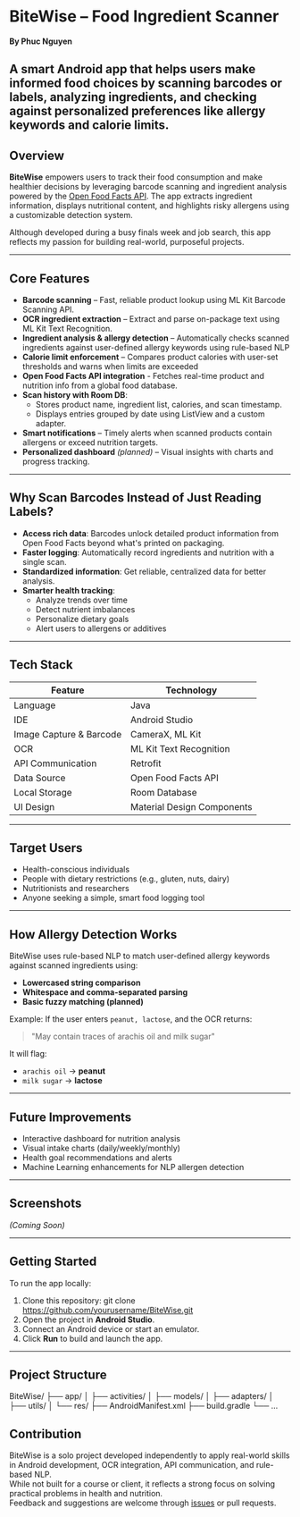 ﻿# BiteWise – Food Ingredient Scanner
**By Phuc Nguyen**

A smart Android app that helps users make informed food choices by scanning barcodes or labels, analyzing ingredients, and checking against personalized preferences like allergy keywords and calorie limits.
---

## Overview

**BiteWise** empowers users to track their food consumption and make healthier decisions by leveraging barcode scanning and ingredient analysis powered by the [Open Food Facts API](https://world.openfoodfacts.org/). The app extracts ingredient information, displays nutritional content, and highlights risky allergens using a customizable detection system.

Although developed during a busy finals week and job search, this app reflects my passion for building real-world, purposeful projects.

---

## Core Features

- **Barcode scanning** – Fast, reliable product lookup using ML Kit Barcode Scanning API.
- **OCR ingredient extraction** – Extract and parse on-package text using ML Kit Text Recognition.
- **Ingredient analysis & allergy detection** – Automatically checks scanned ingredients against user-defined allergy keywords using rule-based NLP
- **Calorie limit enforcement** –  Compares product calories with user-set thresholds and warns when limits are exceeded
- **Open Food Facts API integration** - Fetches real-time product and nutrition info from a global food database.
- **Scan history with Room DB**:
  - Stores product name, ingredient list, calories, and scan timestamp.
  - Displays entries grouped by date using ListView and a custom adapter.
- **Smart notifications** – Timely alerts when scanned products contain allergens or exceed nutrition targets.
- **Personalized dashboard** *(planned)* – Visual insights with charts and progress tracking.

---

## Why Scan Barcodes Instead of Just Reading Labels?

- **Access rich data**: Barcodes unlock detailed product information from Open Food Facts beyond what's printed on packaging.
- **Faster logging**: Automatically record ingredients and nutrition with a single scan.
- **Standardized information**: Get reliable, centralized data for better analysis.
- **Smarter health tracking**:
    - Analyze trends over time
    - Detect nutrient imbalances
    - Personalize dietary goals
    - Alert users to allergens or additives

---

## Tech Stack

| Feature                  | Technology                   |
|--------------------------|------------------------------|
| Language                 | Java                         |
| IDE                      | Android Studio               |
| Image Capture & Barcode | CameraX, ML Kit              |
| OCR                     | ML Kit Text Recognition      |
| API Communication       | Retrofit                     |
| Data Source             | Open Food Facts API          |
| Local Storage           | Room Database                |
| UI Design               | Material Design Components   |

---

## Target Users

- Health-conscious individuals
- People with dietary restrictions (e.g., gluten, nuts, dairy)
- Nutritionists and researchers
- Anyone seeking a simple, smart food logging tool

---

## How Allergy Detection Works

BiteWise uses rule-based NLP to match user-defined allergy keywords against scanned ingredients using:
- **Lowercased string comparison**
- **Whitespace and comma-separated parsing**
- **Basic fuzzy matching (planned)**

Example:
If the user enters `peanut, lactose`, and the OCR returns:
> "May contain traces of arachis oil and milk sugar"

It will flag:
- `arachis oil` → **peanut**
- `milk sugar` → **lactose**

--- 

## Future Improvements

- Interactive dashboard for nutrition analysis
- Visual intake charts (daily/weekly/monthly)
- Health goal recommendations and alerts
- Machine Learning enhancements for NLP allergen detection

---

## Screenshots

*(Coming Soon)*

---

## Getting Started

To run the app locally:

1. Clone this repository:
   git clone https://github.com/yourusername/BiteWise.git
2. Open the project in **Android Studio**.
3. Connect an Android device or start an emulator.
4. Click **Run** to build and launch the app.

---

## Project Structure

BiteWise/
├── app/
│ ├── activities/
│ ├── models/
│ ├── adapters/
│ ├── utils/
│ └── res/
├── AndroidManifest.xml
├── build.gradle
└── ...

## Contribution

BiteWise is a solo project developed independently to apply real-world skills in Android development, OCR integration, API communication, and rule-based NLP.  
While not built for a course or client, it reflects a strong focus on solving practical problems in health and nutrition.  
Feedback and suggestions are welcome through [issues](#) or pull requests.
